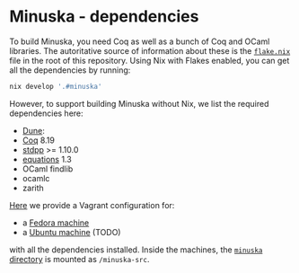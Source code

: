 # Minuska - dependencies

To build Minuska, you need Coq as well as a bunch of Coq and OCaml libraries.
The autoritative source of information about these is the [`flake.nix`](../flake.nix) file in the root of this repository.
Using Nix with Flakes enabled, you can get all the dependencies by running:
```sh
nix develop '.#minuska'
```

However, to support building Minuska without Nix, we list the required dependencies here:
- [Dune](https://dune.readthedocs.io/en/stable/):
- [Coq](https://coq.inria.fr/) 8.19
- [stdpp](https://gitlab.mpi-sws.org/iris/stdpp) >= 1.10.0
- [equations](https://mattam82.github.io/Coq-Equations/) 1.3
- OCaml findlib
- ocamlc
- zarith


[Here](../dist/vagrant) we provide a Vagrant configuration for:

- a [Fedora machine](../dist/vagrant/fedora39)
- a [Ubuntu machine](../dist/vagrant/ubuntu2310) (TODO)

with all the dependencies installed.
Inside the machines, the [`minuska` directory](../minuska) is mounted as `/minuska-src`.
